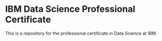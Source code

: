 # IBM Data Science Professional Certificate

This is a repository for the professional certificate in Data Science at IBM.
